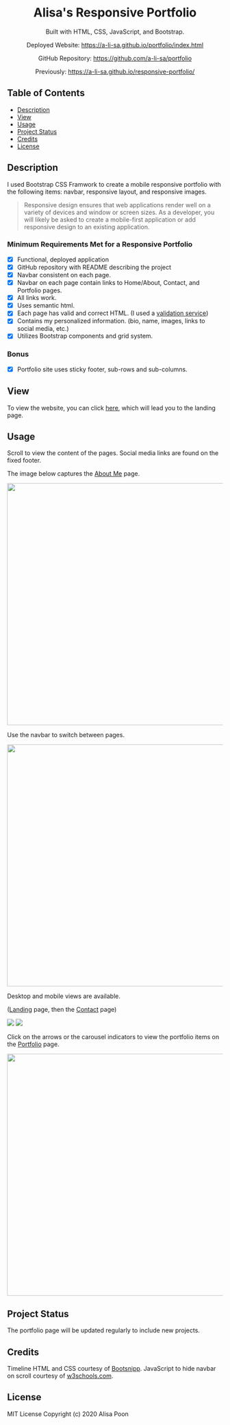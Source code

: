 <div align="center">

# Alisa's Responsive Portfolio

Built with HTML, CSS, JavaScript, and Bootstrap.

Deployed Website: https://a-li-sa.github.io/portfolio/index.html

GitHub Repository: https://github.com/a-li-sa/portfolio

Previously: https://a-li-sa.github.io/responsive-portfolio/ 

</div>

## Table of Contents 

* [Description](#description)
* [View](#view)
* [Usage](#usage)
* [Project Status](#project-status)
* [Credits](#credits)
* [License](#license)

## Description 

I used Bootstrap CSS Framwork to create a mobile responsive portfolio with the following items: navbar, responsive layout, and responsive images. 

> Responsive design ensures that web applications render well on a variety of devices and window or screen sizes. As a developer, you will likely be asked to create a mobile-first application or add responsive design to an existing application. 

### Minimum Requirements Met for a Responsive Portfolio
- [x] Functional, deployed application
- [x] GitHub repository with README describing the project
- [x] Navbar consistent on each page.
- [x] Navbar on each page contain links to Home/About, Contact, and Portfolio pages.
- [x] All links work.
- [x] Uses semantic html.
- [x] Each page has valid and correct HTML. (I used a [validation service](https://validator.w3.org/))
- [x] Contains my personalized information. (bio, name, images, links to social media, etc.)
- [x] Utilizes Bootstrap components and grid system.
### Bonus
- [x] Portfolio site uses sticky footer, sub-rows and sub-columns.

## View

To view the website, you can click [here](https://a-li-sa.github.io/portfolio/index.html), which will lead you to the landing page.

## Usage 
Scroll to view the content of the pages. Social media links are found on the fixed footer.

The image below captures the [About Me](https://a-li-sa.github.io/portfolio/aboutme.html) page. 
<p><img src="https://i.imgur.com/LByTskM.png" width="564"/></p>
Use the navbar to switch between pages.
<p><img src="https://i.imgur.com/1Bjf2eT.gif" width="564"/></p>
Desktop and mobile views are available.

([Landing](https://a-li-sa.github.io/portfolio/index.html) page, then the [Contact](https://a-li-sa.github.io/portfolio/contact.html) page)
<p float="left">
  <img src="https://i.imgur.com/aRqvt6g.gif" width=""/> 
  <img src="https://i.imgur.com/dt4lxiT.gif" width=""/>
</p>

Click on the arrows or the carousel indicators to view the portfolio items on the [Portfolio](https://a-li-sa.github.io/portfolio/portfolio.html) page.
<p><img src="https://i.imgur.com/HZCNIPO.gif" width="564"></p>

<a name="project-status"></a>

## Project Status 

The portfolio page will be updated regularly to include new projects.

## Credits

Timeline HTML and CSS courtesy of [Bootsnipp](https://bootsnipp.com/snippets/yGbV). JavaScript to hide navbar on scroll courtesy of [w3schools.com](https://www.w3schools.com/howto/howto_js_navbar_hide_scroll.asp).

## License 

MIT License Copyright (c) 2020 Alisa Poon
